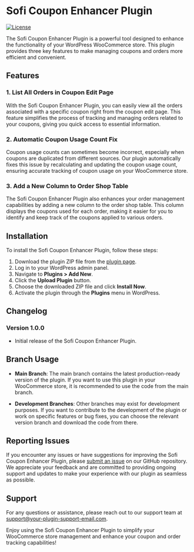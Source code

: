 # Sofi Coupon Enhancer Plugin

[![License](https://img.shields.io/badge/License-GPL%20v2%20or%20later-blue.svg)](LICENSE.md)

The Sofi Coupon Enhancer Plugin is a powerful tool designed to enhance the functionality of your WordPress WooCommerce store. This plugin provides three key features to make managing coupons and orders more efficient and convenient.

## Features

### 1. List All Orders in Coupon Edit Page

With the Sofi Coupon Enhancer Plugin, you can easily view all the orders associated with a specific coupon right from the coupon edit page. This feature simplifies the process of tracking and managing orders related to your coupons, giving you quick access to essential information.

### 2. Automatic Coupon Usage Count Fix

Coupon usage counts can sometimes become incorrect, especially when coupons are duplicated from different sources. Our plugin automatically fixes this issue by recalculating and updating the coupon usage count, ensuring accurate tracking of coupon usage on your WooCommerce store.

### 3. Add a New Column to Order Shop Table

The Sofi Coupon Enhancer Plugin also enhances your order management capabilities by adding a new column to the order shop table. This column displays the coupons used for each order, making it easier for you to identify and keep track of the coupons applied to various orders.

## Installation

To install the Sofi Coupon Enhancer Plugin, follow these steps:

1. Download the plugin ZIP file from the [plugin page](https://your-plugin-download-link.com).
2. Log in to your WordPress admin panel.
3. Navigate to **Plugins > Add New**.
4. Click the **Upload Plugin** button.
5. Choose the downloaded ZIP file and click **Install Now**.
6. Activate the plugin through the **Plugins** menu in WordPress.

## Changelog

### Version 1.0.0
- Initial release of the Sofi Coupon Enhancer Plugin.

## Branch Usage

- **Main Branch**: The main branch contains the latest production-ready version of the plugin. If you want to use this plugin in your WooCommerce store, it is recommended to use the code from the main branch.

- **Development Branches**: Other branches may exist for development purposes. If you want to contribute to the development of the plugin or work on specific features or bug fixes, you can choose the relevant version branch and download the code from there.

## Reporting Issues

If you encounter any issues or have suggestions for improving the Sofi Coupon Enhancer Plugin, please [submit an issue](https://github.com/your-plugin-repo/issues) on our GitHub repository. We appreciate your feedback and are committed to providing ongoing support and updates to make your experience with our plugin as seamless as possible.

## Support

For any questions or assistance, please reach out to our support team at support@your-plugin-support-email.com.

Enjoy using the Sofi Coupon Enhancer Plugin to simplify your WooCommerce store management and enhance your coupon and order tracking capabilities!
